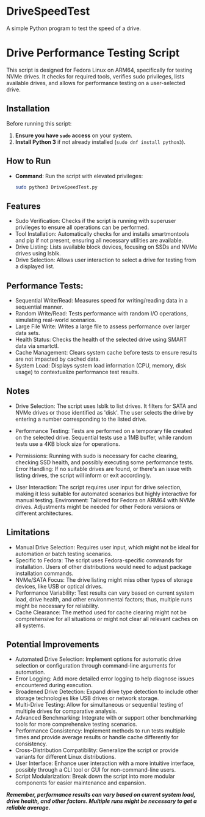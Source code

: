 # DriveSpeedTest
A simple Python program to test the speed of a drive.
# Drive Performance Testing Script

This script is designed for Fedora Linux on ARM64, specifically for testing NVMe drives. It checks for required tools, verifies sudo privileges, lists available drives, and allows for performance testing on a user-selected drive.

## Installation

Before running this script:

1. **Ensure you have `sudo` access** on your system.
2. **Install Python 3** if not already installed (`sudo dnf install python3`).

## How to Run

- **Command**: Run the script with elevated privileges:
  ```bash
  sudo python3 DriveSpeedTest.py
  ```

## Features
- Sudo Verification: Checks if the script is running with superuser privileges to ensure all operations can be performed.
- Tool Installation: Automatically checks for and installs smartmontools and pip if not present, ensuring all necessary utilities are available.
- Drive Listing: Lists available block devices, focusing on SSDs and NVMe drives using lsblk.
- Drive Selection: Allows user interaction to select a drive for testing from a displayed list.

## Performance Tests: 
- Sequential Write/Read: Measures speed for writing/reading data in a sequential manner.
- Random Write/Read: Tests performance with random I/O operations, simulating real-world scenarios.
- Large File Write: Writes a large file to assess performance over larger data sets.
- Health Status: Checks the health of the selected drive using SMART data via smartctl.
- Cache Management: Clears system cache before tests to ensure results are not impacted by cached data.
- System Load: Displays system load information (CPU, memory, disk usage) to contextualize performance test results.

## Notes

- Drive Selection: 
The script uses lsblk to list drives. It filters for SATA and NVMe drives or those identified as 'disk'. 
The user selects the drive by entering a number corresponding to the listed drive.

- Performance Testing:
Tests are performed on a temporary file created on the selected drive. 
Sequential tests use a 1MB buffer, while random tests use a 4KB block size for operations.

- Permissions: 
Running with sudo is necessary for cache clearing, checking SSD health, and possibly executing some performance tests.
Error Handling:
If no suitable drives are found, or there's an issue with listing drives, the script will inform or exit accordingly.

- User Interaction:
The script requires user input for drive selection, making it less suitable for automated scenarios but highly interactive for manual testing.
Environment: 
Tailored for Fedora on ARM64 with NVMe drives. Adjustments might be needed for other Fedora versions or different architectures.

## Limitations
- Manual Drive Selection: Requires user input, which might not be ideal for automation or batch testing scenarios.
- Specific to Fedora: The script uses Fedora-specific commands for installation. Users of other distributions would need to adjust package installation commands.
- NVMe/SATA Focus: The drive listing might miss other types of storage devices, like USB or optical drives.
- Performance Variability: Test results can vary based on current system load, drive health, and other environmental factors; thus, multiple runs might be necessary for reliability.
- Cache Clearance: The method used for cache clearing might not be comprehensive for all situations or might not clear all relevant caches on all systems.

## Potential Improvements
- Automated Drive Selection: Implement options for automatic drive selection or configuration through command-line arguments for automation.
- Error Logging: Add more detailed error logging to help diagnose issues encountered during execution.
- Broadened Drive Detection: Expand drive type detection to include other storage technologies like USB drives or network storage.
- Multi-Drive Testing: Allow for simultaneous or sequential testing of multiple drives for comparative analysis.
- Advanced Benchmarking: Integrate with or support other benchmarking tools for more comprehensive testing scenarios.
- Performance Consistency: Implement methods to run tests multiple times and provide average results or handle cache differently for consistency.
- Cross-Distribution Compatibility: Generalize the script or provide variants for different Linux distributions.
- User Interface: Enhance user interaction with a more intuitive interface, possibly through a CLI tool or GUI for non-command-line users.
- Script Modularization: Break down the script into more modular components for easier maintenance and expansion.

***Remember, performance results can vary based on current system load, drive health, and other factors. Multiple runs might be necessary to get a reliable average.***
